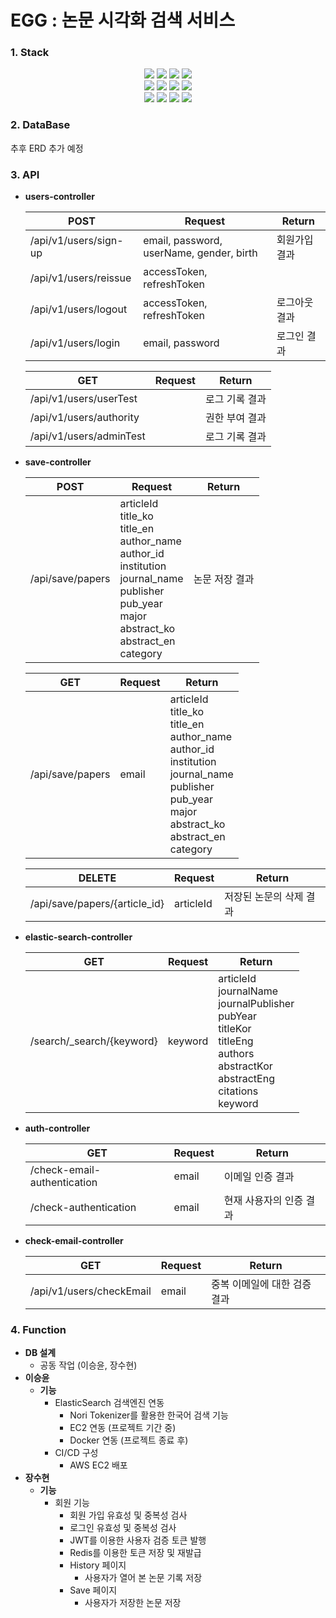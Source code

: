 # EGG : 논문 시각화 검색 서비스

### 1. Stack

<div align=center>
<img src="https://img.shields.io/badge/spring-6DB33F?style=for-the-badge&logo=spring&logoColor=white">
<img src="https://img.shields.io/badge/springboot-6DB33F?style=for-the-badge&logo=springboot&logoColor=white">
<img src="https://img.shields.io/badge/mysql-4479A1?style=for-the-badge&logo=mysql&logoColor=white">
<img src="https://img.shields.io/badge/redis-DC382D?style=for-the-badge&logo=redis&logoColor=white">
<br>
<img src="https://img.shields.io/badge/jwt-FF9E0F?style=for-the-badge&logo=jsonwebtokens&logoColor=white">
<img src="https://img.shields.io/badge/docker-2496ED?style=for-the-badge&logo=docker&logoColor=white">
<img src="https://img.shields.io/badge/elasticsearch-005571?style=for-the-badge&logo=elasticsearch&logoColor=white">
<img src="https://img.shields.io/badge/github-181717?style=for-the-badge&logo=github&logoColor=white">
<br>
<img src="https://img.shields.io/badge/git-F05032?style=for-the-badge&logo=git&logoColor=white">
<img src="https://img.shields.io/badge/amazonec2-FF9900?style=for-the-badge&logo=amazonec2&logoColor=white">
<img src="https://img.shields.io/badge/Ubuntu-E95420?style=for-the-badge&logo=Ubuntu&logoColor=white"> 
<img src="https://img.shields.io/badge/postman-FF6C37?style=for-the-badge&logo=postman&logoColor=white">
</div>

### 2. DataBase 

추후 ERD 추가 예정

### 3. API

- **users-controller** <br>

  | POST                  | Request                                  | Return  |
  |-----------------------|------------------------------------------|---------|
  | /api/v1/users/sign-up | email, password, userName, gender, birth | 회원가입 결과 |
  | /api/v1/users/reissue | accessToken, refreshToken                |         |
  | /api/v1/users/logout  | accessToken, refreshToken                | 로그아웃 결과 |
  | /api/v1/users/login   | email, password                          | 로그인 결과  |

  | GET                     | Request | Return   |
  |-------------------------|---------|----------|
  | /api/v1/users/userTest  |         | 로그 기록 결과 |
  | /api/v1/users/authority |         | 권한 부여 결과 |
  | /api/v1/users/adminTest |         | 로그 기록 결과 |

- **save-controller** <br>

  | POST             | Request                                                                                                                                                                                          | Return   |
  |------------------|--------------------------------------------------------------------------------------------------------------------------------------------------------------------------------------------------|----------|
  | /api/save/papers | articleId <br> title_ko <br> title_en <br> author_name <br> author_id <br> institution <br> journal_name <br> publisher <br> pub_year <br> major <br> abstract_ko <br> abstract_en <br> category | 논문 저장 결과 |

  | GET              | Request | Return                                                                                                                                                                                           |
  |------------------|---------|--------------------------------------------------------------------------------------------------------------------------------------------------------------------------------------------------|
  | /api/save/papers | email   | articleId <br> title_ko <br> title_en <br> author_name <br> author_id <br> institution <br> journal_name <br> publisher <br> pub_year <br> major <br> abstract_ko <br> abstract_en <br> category |

  | DELETE                        | Request   | Return        |
  |-------------------------------|-----------|---------------|
  | /api/save/papers/{article_id} | articleId | 저장된 논문의 삭제 결과 |

- **elastic-search-controller** <br>

  | GET                       | Request | Return                                                                                                                                                               |
  |---------------------------|---------|----------------------------------------------------------------------------------------------------------------------------------------------------------------------|
  | /search/_search/{keyword} | keyword | articleId <br> journalName <br> journalPublisher <br> pubYear <br> titleKor <br> titleEng <br> authors <br> abstractKor <br> abstractEng <br> citations <br> keyword | 

- **auth-controller** <br>

  | GET                         | Request | Return        |
  |-----------------------------|---------|---------------|
  | /check-email-authentication | email   | 이메일 인증 결과     |
  | /check-authentication       | email   | 현재 사용자의 인증 결과 |

- **check-email-controller** <br>

  | GET                      | Request | Return           |
  |--------------------------|---------|------------------|
  | /api/v1/users/checkEmail | email   | 중복 이메일에 대한 검증 결과 |

### 4. Function

- **DB 설계**
  - 공동 작업 (이승윤, 장수현)
- **이승윤**
    - **기능**
        - ElasticSearch 검색엔진 연동
          - Nori Tokenizer를 활용한 한국어 검색 기능
          - EC2 연동 (프로젝트 기간 중)
          - Docker 연동 (프로젝트 종료 후)
        - CI/CD 구성
            - AWS EC2 배포
- **장수현**
    - **기능**
        - 회원 기능
            - 회원 가입 유효성 및 중복성 검사
            - 로그인 유효성 및 중복성 검사
            - JWT를 이용한 사용자 검증 토큰 발행
            - Redis를 이용한 토큰 저장 및 재발급
            - History 페이지
              - 사용자가 열어 본 논문 기록 저장
            - Save 페이지
              - 사용자가 저장한 논문 저장
